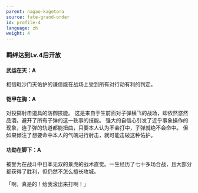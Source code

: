 ```yaml
---
parent: nagao-kagetora
source: fate-grand-order
id: profile-4
language: zh
weight: 4
---
```


### 羁绊达到Lv.4后开放

#### 武运在天：A

相信毗沙门天佑护的谦信能在战场上受到所有对行动有利的判定。

#### 铠甲在胸：A

对投掷射击道具的防御技能。
这是来自于生前面对子弹横飞的战场，却依然悠然品酒，避开了所有子弹的这一轶事的技能。
强大的自信心引发了近乎事象操作的现象，连子弹的轨道都能扭曲，只要本人认为不会打中，子弹就绝不会命中。
但如果倾注了想要命中本人的气魄进行射击，就可能击破这种佑护。

#### 功勋在脚下：A

被誉为在战斗中日本无双的景虎的战术直觉。一生经历了七十多场合战，且大部分都获得了胜利，但仍然不怎么擅长攻城。

「啊，真是的！给我滚出来打啊！」
